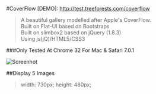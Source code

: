 #CoverFlow
[DEMO]: http://test.treeforests.com/coverflow

>A beautiful gallery modelled after Apple's CoverFlow.  
>Built on Flat-UI based on Bootstraps  
>Built on slimbox2 based on jQuery (1.8.3)  
>Using js(jQ)/HTML5/CSS3  

###Only Tested At Chrome 32 For Mac & Safari 7.0.1

![Screenhot](http://wssgcg1213.qiniudn.com/QQ20140204-1.png)

##Display 5 Images
>width: 730px;
>height: 480px;


[B1ackRainFlake]: http://gp.treeforests.com
[B1ackRainFlake]: http://test.treeforests.com